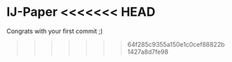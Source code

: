 IJ-Paper
<<<<<<< HEAD
=======

Congrats with your first commit ;)
>>>>>>> 64f285c9355a150e1c0cef88822b1427a8d7fe98
